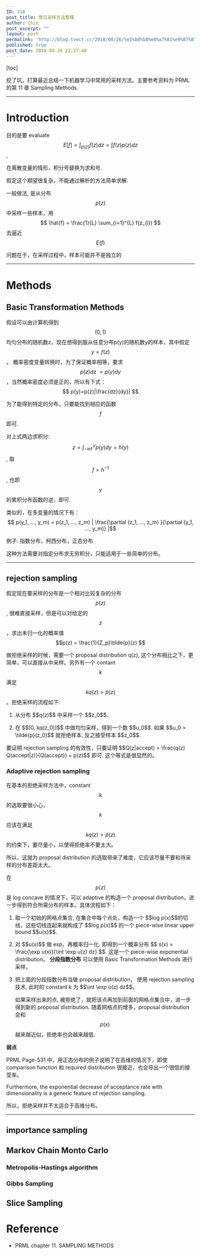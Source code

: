 ```yaml
---
ID: 318
post_title: 常见采样方法整理
author: Chin
post_excerpt: ""
layout: post
permalink: 'http://blog.tvect.cc/2018/08/26/%e5%b8%b8%e8%a7%81%e9%87%87%e6%a0%b7%e6%96%b9%e6%b3%95%e6%95%b4%e7%90%86/'
published: true
post_date: 2018-08-26 22:27:40
---
```

[toc]

挖了坑，打算最近总结一下机器学习中常用的采样方法。主要参考资料为 PRML 的第 11 章 Sampling Methods.

<!--more-->

<hr />

<h1>Introduction</h1>

目的是要 evaluate $$ E[f] = \int_{p(z)} f(z) dz = \int f(z) p(z) dz$$,

在离散变量的情形，积分号替换为求和号.

假定这个期望很复杂，不能通过解析的方法简单求解.

一般做法, 是从分布 $$p(z)$$ 中采样一些样本，用 $$ \hat{f} = \frac{1}{L} \sum_{i=1}^{L} f(z_{i}) $$ 去逼近 $$E(f)$$

问题在于，在采样过程中，样本可能并不是独立的

<hr />

<h1>Methods</h1>

<h2>Basic Transformation Methods</h2>

假设可以由计算机得到 $$(0,1)$$ 均匀分布的随机数z，现在想得到服从任意分布p(y)的随机数y的样本，其中假定 $$y=f(z)$$。
概率密度变量转换时，为了保证概率相等，要求 $$p(z)dz~=p(y)dy$$，当然概率密度必须是正的，所以有下式：$$ p(y)=p(z)|\frac{dz}{dy}| $$

为了能得到特定的分布，只要能找到相应的函数 $$f$$ 即可.

对上式两边求积分: $$ z = \int_{-\inf}^{y} p(y) dy = h(y) $$, 取 $$f = h^{-1}$$, 也即 $$y$$ 的累积分布函数的逆，即可.

类似的，在多变量的情况下有：$$ p(y_1, ..., y_m) = p(z_1, ..., z_m) | \frac{\partial (z_1, ..., z_m) }{\partial (y_1, ..., y_m)} |$$

例子: 指数分布，柯西分布，正态分布

这种方法需要对指定分布求无穷积分，只能适用于一些简单的分布。

<hr />

<h2>rejection sampling</h2>

假定现在要采样的分布是一个相对比较复杂的分布 $$p(z)$$, 很难直接采样，但是可以对给定的 $$z$$，求出未归一化的概率值 $$p(z) = \frac{1}{Z_p}\tilde{p}(z) $$

做拒绝采样的时候，需要一个 proposal distribution q(z), 这个分布相比之下，更简单，可以直接从中采样。另外有一个 contant $$k$$ 满足 $$ k q(z) > \tilde{p}(z) $$。拒绝采样的流程如下:

<ol>
<li>从分布 $$q(z)$$ 中采样一个 $$z_0$$.</p></li>
<li><p>在 $$[0, kq(z_0)]$$ 中做均匀采样，得到一个数 $$u_0$$. 如果 $$u_0 > \tilde{p}(z_0)$$ 就拒绝样本, 反之接受样本 $$z_0$$.</p></li>
</ol>

<p>要证明 rejection sampling 的有效性，只要证明 $$Q(z|accept) = \frac{q(z) Q(accept|z)}{Q(accept)} = p(z)$$ 即可. 这个等式是很显然的。

<h3>Adaptive rejection sampling</h3>

在基本的拒绝采样方法中，constant $$k$$ 的选取要很小心，$$k$$ 应该在满足 $$kq(z) > \tilde{p}(z)$$ 的约束下，要尽量小，以使得拒绝率不要太大。

所以，这就为 proposal distribution 的选取带来了难度，它应该尽量不要和待采样的分布差距太大。

在 $$p(z)$$ 是 log concave 的情况下，可以 adaptive 的构造一个 proposal distribution，进一步得到符合所需分布的样本。具体流程如下：

<ol>
<li>取一个初始的网格点集合, 在集合中每个点处，构造一个 $$log p(x)$$的切线，这些切线连起来就构成了 $$log p(x)$$ 的一个 piece-wise linear upper bound $$u(x)$$.</p></li>
<li><p>对 $$u(x)$$ 做 exp，再概率归一化. 即得到一个概率分布 $$ s(x) = \frac{\exp u(x)}{\int \exp u(z) dz} $$. 这是一个 piece-wise exponential distribution。 <strong>分段指数分布</strong> 可以使用 Basic Transformation Methods 进行采样。</p></li>
<li><p>把上面的分段指数分布当做 proposal distribution， 使用 rejection sampling 技术, 此时的 constant k 为 $$\int \exp u(z) dz$$。

如果采样出来的点, 被拒绝了，就把该点再加到前面的网格点集合中，进一步得到新的 proposal distribution.  随着网格点的增多，proposal distribution 会和 $$p(x)$$ 越来越近似，拒绝率也会越来越低.</p></li>
</ol>

<p><strong>弱点</strong>

PRML Page-531 中，用正态分布的例子说明了在高维的情况下，即使 comparison function 和 required distribution 很接近，也会导出一个很低的接受率。

Furthermore, the exponential decrease of acceptance rate with dimensionality is a generic feature of rejection sampling.

所以，拒绝采样并不太适合于高维分布。

<hr />

<h2>importance sampling</h2>

<h2>Markov Chain Monto Carlo</h2>

<h3>Metropolis-Hastings algorithm</h3>

<h3>Gibbs Sampling</h3>

<h2>Slice Sampling</h2>

<h1>Reference</h1>

<ul>
<li>PRML chapter 11. SAMPLING METHODS</li>
</ul>